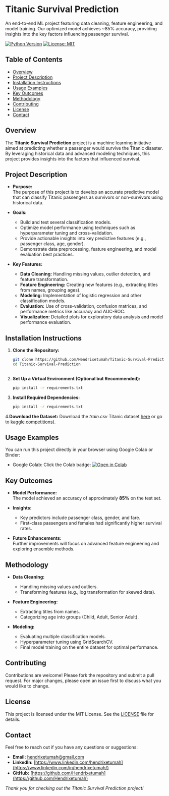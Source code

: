 # Titanic Survival Prediction
An end-to-end ML project featuring data cleaning, feature engineering, and model training. Our optimized model achieves ~85% accuracy, providing insights into the key factors influencing passenger survival.


[![Python Version](https://img.shields.io/badge/Python-3.x-blue.svg)](https://www.python.org/)
[![License: MIT](https://img.shields.io/badge/License-MIT-yellow.svg)](LICENSE)

## Table of Contents
- [Overview](#overview)
- [Project Description](#project-description)
- [Installation Instructions](#installation-instructions)
- [Usage Examples](#usage-examples)
- [Key Outcomes](#key-outcomes)
- [Methodology](#methodology)
- [Contributing](#contributing)
- [License](#license)
- [Contact](#contact)

## Overview

The **Titanic Survival Prediction** project is a machine learning initiative aimed at predicting whether a passenger would survive the Titanic disaster. By leveraging historical data and advanced modeling techniques, this project provides insights into the factors that influenced survival.

## Project Description

- **Purpose:**  
  The purpose of this project is to develop an accurate predictive model that can classify Titanic passengers as survivors 
  or non-survivors using historical data.

- **Goals:**  
  - Build and test several classification models.
  - Optimize model performance using techniques such as hyperparameter tuning and cross-validation.
  - Provide actionable insights into key predictive features (e.g., passenger class, age, gender).
  - Demonstrate data preprocessing, feature engineering, and model evaluation best practices.

- **Key Features:**  
  - **Data Cleaning:** Handling missing values, outlier detection, and feature transformation.
  - **Feature Engineering:** Creating new features (e.g., extracting titles from names, grouping ages).
  - **Modeling:** Implementation of logistic regression and other classification models.
  - **Evaluation:** Use of cross-validation, confusion matrices, and performance metrics like accuracy and AUC-ROC.
  - **Visualization:** Detailed plots for exploratory data analysis and model performance evaluation.

## Installation Instructions

1. **Clone the Repository:**
   ```bash
   git clone https://github.com/Hendrixetumah/Titanic-Survival-Prediction.git
   cd Titanic-Survival-Prediction
  
2. **Set Up a Virtual Environment (Optional but Recommended):**
    ```bash
   pip install -r requirements.txt
    
3. **Install Required Dependencies:**
   ```bash
   pip install -r requirements.txt
   
   
4.**Download the Dataset:**
  Download the *train.csv* Titanic dataset [here](https://github.com/hendrixetumah/Titanic-Survival-Prediction/raw/main/train.csv?download=1) or go to [kaggle competitions](https://www.kaggle.com/competitions/titanic/data)). 


## Usage Examples
  <!--**Online Usage**-->
  You can run this project directly in your browser using Google Colab or Binder:

  <!--+ Binder:
    Click the Binder badge:
    [![Binder](https://mybinder.org/badge_logo.svg)](https://mybinder.org/v2/gh/Hendrixetumah/Titanic-Survival-Prediction/main?urlpath=notebook%2FTitanic_Survival_Prediction_Model.ipynb)-->
    
  + Google Colab:
    Click the Colab badge:
    [![Open in Colab](https://colab.research.google.com/assets/colab-badge.svg)](https://colab.research.google.com/github/Hendrixetumah/Titanic-Survival-Prediction/blob/main/notebooks/Titanic_Survival_Prediction_Model.ipynb)


  <!-- ** Note ** -->
  <!--Explore and posibly include Local Usage instructions -->
  
## Key Outcomes

- **Model Performance:**  
  The model achieved an accuracy of approximately **85%** on the test set.

- **Insights:**  
  - Key predictors include passenger class, gender, and fare.  
  - First-class passengers and females had significantly higher survival rates.

- **Future Enhancements:**  
  Further improvements will focus on advanced feature engineering and exploring ensemble methods.

## Methodology

- **Data Cleaning:**  
  - Handling missing values and outliers.  
  - Transforming features (e.g., log transformation for skewed data).

- **Feature Engineering:**  
  - Extracting titles from names.  
  - Categorizing age into groups (Child, Adult, Senior Adult).

- **Modeling:**  
  - Evaluating multiple classification models.  
  - Hyperparameter tuning using GridSearchCV.  
  - Final model training on the entire dataset for optimal performance.
    

## Contributing

Contributions are welcome! Please fork the repository and submit a pull request. For major changes, please open an issue first to discuss what you would like to change.

## License

This project is licensed under the MIT License. See the [LICENSE](LICENSE) file for details.

## Contact

Feel free to reach out if you have any questions or suggestions:

- **Email:** [hendrixetumah@gmail.com](mailto:hendrixetumah@gmail.com)
- **LinkedIn:** [https://www.linkedin.com/hendrixetumah](https://www.linkedin.com/in/hendrixetumah/)
- **GitHub:** [https://github.com/Hendrixetumah](https://github.com/Hendrixetumah)

*Thank you for checking out the Titanic Survival Prediction project!*



